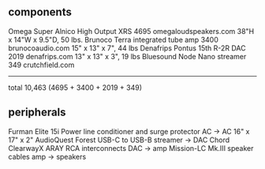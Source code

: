 components
----------
Omega Super Alnico High Output XRS                  4695        omegaloudspeakers.com  38"H x 14"W x 9.5"D, 50 lbs.
Brunoco Terra integrated tube amp                   3400        brunocoaudio.com       15" x 13" x 7",  44 lbs
Denafrips Pontus 15th R-2R DAC                      2019        denafrips.com          13" x 13" x 3",  19 lbs
Bluesound Node Nano streamer                         349        crutchfield.com 
----------------------------------               -------------------------------
total                                             10,463 
(4695 + 3400 + 2019 + 349)


peripherals
-----------
Furman Elite 15i Power line conditioner and surge protector     AC       -> AC          16" x 17" x 2"
AudioQuest Forest USB-C to USB-B                                streamer -> DAC
Chord ClearwayX ARAY RCA interconnects                          DAC      -> amp
Mission-LC Mk.III speaker cables                                amp      -> speakers
